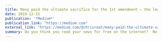 ```yaml
---
title: Many paid the ultimate sacrifice for the 1st amendment — the least you can do is pay a for your…
date: 2019-12-15
publication: '*Medium*'
publication_link: "https://medium.com"
external_link: "https://medium.com/@chrisroat/many-paid-the-ultimate-sacrifice-for-the-1st-amendment-the-least-you-should-do-is-pay-a-for-your-94cd9ef8a6fe?source=rss-39357ec803ec------2"
summary: Do you think you read your news for free on the internet?  No, you don't.
---
```


